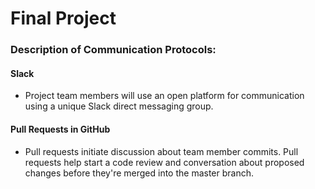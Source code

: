 # Final Project

### Description of Communication Protocols:

#### Slack
- Project team members will use an open platform for communication using a unique Slack direct messaging group.

#### Pull Requests in GitHub
- Pull requests initiate discussion about team member commits.  Pull requests help start a code review and conversation about proposed changes before they're merged into the master branch.